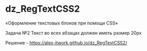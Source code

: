 # dz_RegTextCSS2

«Оформление текстовых блоков при помощи CSS»

Задача №2
Текст во всех абзацах должен иметь размер 20px

Решение - https://alex-itwork.github.io/dz_RegTextCSS2/